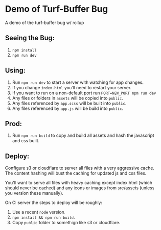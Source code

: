# Demo of Turf-Buffer Bug

A demo of the turf-buffer bug w/ rollup

## Seeing the Bug:

1. `npm install`
2. `npm run dev`

## Using:

1. Run `npm run dev` to start a server with watching for app changes.
2. If you change `index.html` you'll need to restart your server.
3. If you want to run on a non-default port run `PORT=NEW_PORT npm run dev`
4. Any files or folders in `assets` will be copied into `public`.
5. Any files referenced by `app.scss` will be built into `public`.
6. Any files referenced by `app.js` will be build into `public`.

## Prod:

1. Run `npm run build` to copy and build all assets and hash the javascript and
  css built.

## Deploy:

Configure s3 or cloudflare to server all files with a very aggressive cache. The
content hashing will bust the caching for updated js and css files.

You'll want to serve all files with heavy caching except index.html (which
should never be cached) and any icons or images from src/assets (unless you
version these manually).

On CI server the steps to deploy will be roughly:

1. Use a recent `node` version.
2. `npm install && npm run build`.
3. Copy `public` folder to somethign like s3 or cloudflare.